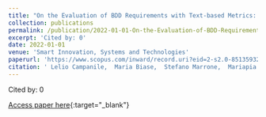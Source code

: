 ```yaml
---
title: "On the Evaluation of BDD Requirements with Text-based Metrics: The ETCS-L3 Case Study"
collection: publications
permalink: /publication/2022-01-01-On-the-Evaluation-of-BDD-Requirements-with-Text-based-Metrics-The-ETCS-L3-Case-Study
excerpt: 'Cited by: 0'
date: 2022-01-01
venue: 'Smart Innovation, Systems and Technologies'
paperurl: 'https://www.scopus.com/inward/record.uri?eid=2-s2.0-85135932912&doi=10.1007%2f978-981-19-3444-5_48&partnerID=40&md5=80a14e558925d479c294b68769afa3bd'
citation: ' Lelio Campanile,  Maria Biase,  Stefano Marrone,  Mariapia Raimondo,  Laura Verde, &quot;On the Evaluation of BDD Requirements with Text-based Metrics: The ETCS-L3 Case Study.&quot; Smart Innovation, Systems and Technologies, 2022.'
---
```

Cited by: 0

[Access paper here](https://www.scopus.com/inward/record.uri?eid=2-s2.0-85135932912&doi=10.1007%2f978-981-19-3444-5_48&partnerID=40&md5=80a14e558925d479c294b68769afa3bd){:target="_blank"}
